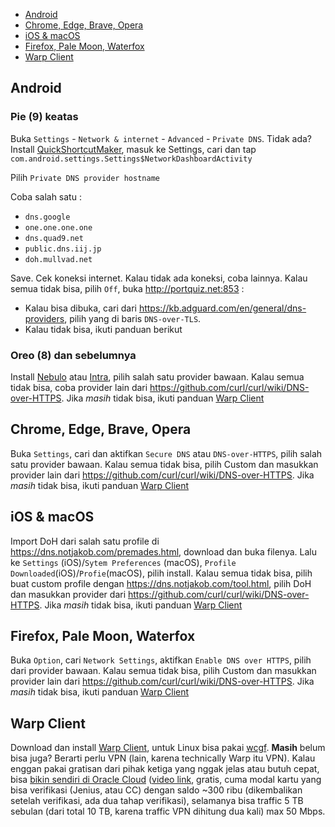 * [Android](#android)
* [Chrome, Edge, Brave, Opera](#chrome)
* [iOS & macOS](#apple)
* [Firefox, Pale Moon, Waterfox](#firefox)
* [Warp Client](#warp)

<a name="android"></a>
## Android
### Pie (9) keatas
 Buka `Settings` - `Network & internet` - `Advanced` - `Private DNS`. Tidak ada? Install [QuickShortcutMaker](https://play.google.com/store/apps/details?id=com.sika524.android.quickshortcut), masuk ke Settings, cari dan tap `com.android.settings.Settings$NetworkDashboardActivity`
 
 Pilih `Private DNS provider hostname`
 
 Coba salah satu :
 * `dns.google`
 * `one.one.one.one`
 * `dns.quad9.net`
 * `public.dns.iij.jp`
 * `doh.mullvad.net`
 
 Save. Cek koneksi internet. Kalau tidak ada koneksi, coba lainnya. Kalau semua tidak bisa, pilih `Off`, buka http://portquiz.net:853 :
 * Kalau bisa dibuka, cari dari https://kb.adguard.com/en/general/dns-providers, pilih yang di baris `DNS-over-TLS`.
 * Kalau tidak bisa, ikuti panduan berikut

### Oreo (8) dan sebelumnya
 Install [Nebulo](https://play.google.com/store/apps/details?id=com.frostnerd.smokescreen) atau [Intra](https://play.google.com/store/apps/details?id=app.intra), pilih salah satu provider bawaan. Kalau semua tidak bisa, coba provider lain dari https://github.com/curl/curl/wiki/DNS-over-HTTPS. Jika *masih* tidak bisa, ikuti panduan [Warp Client](#warp)
 
 <a name="chrome"></a>
 ## Chrome, Edge, Brave, Opera
 Buka `Settings`, cari dan aktifkan `Secure DNS` atau `DNS-over-HTTPS`, pilih salah satu provider bawaan. Kalau semua tidak bisa, pilih Custom dan masukkan provider lain dari https://github.com/curl/curl/wiki/DNS-over-HTTPS. Jika *masih* tidak bisa, ikuti panduan [Warp Client](#warp)
 
 <a name="apple"></a>
 ## iOS & macOS
 Import DoH dari salah satu profile di https://dns.notjakob.com/premades.html, download dan buka filenya. Lalu ke `Settings` (iOS)/`Sytem Preferences` (macOS), `Profile Downloaded`(iOS)/`Profie`(macOS), pilih install. Kalau semua tidak bisa, pilih buat custom profile dengan https://dns.notjakob.com/tool.html, pilih DoH dan masukkan provider dari https://github.com/curl/curl/wiki/DNS-over-HTTPS. Jika *masih* tidak bisa, ikuti panduan [Warp Client](#warp)

<a name="firefox"></a>
## Firefox, Pale Moon, Waterfox
Buka `Option`, cari `Network Settings`, aktifkan `Enable DNS over HTTPS`, pilih dari provider bawaan. Kalau semua tidak bisa, pilih Custom dan masukkan provider lain dari https://github.com/curl/curl/wiki/DNS-over-HTTPS. Jika *masih* tidak bisa, ikuti panduan [Warp Client](#warp)

<a name="warp"></a>
## Warp Client
Download dan install [Warp Client](https://developers.cloudflare.com/warp-client/warp-for-everyone/setting-up), untuk Linux bisa pakai [wcgf](https://github.com/ViRb3/wgcf). **Masih** belum bisa juga? Berarti perlu VPN (lain, karena technically Warp itu VPN). Kalau enggan pakai gratisan dari pihak ketiga yang nggak jelas atau butuh cepat, bisa [bikin sendiri di Oracle Cloud](https://medium.com/@devinjaystokes/how-to-setup-an-ad-blocking-wireguard-vpn-server-with-pihole-in-the-cloud-for-free-e814e45aac50) ([video link](https://github.com/chadgeary/cloudblock#cloud-deployments), gratis, cuma modal kartu yang bisa verifikasi (Jenius, atau CC) dengan saldo ~300 ribu (dikembalikan setelah verifikasi, ada dua tahap verifikasi), selamanya bisa traffic 5 TB sebulan (dari total 10 TB, karena traffic VPN dihitung dua kali) max 50 Mbps.
